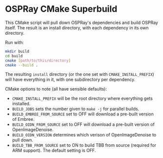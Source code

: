 # OSPRay CMake Superbuild

This CMake script will pull down OSPRay's dependencies and build OSPRay itself.
The result is an install directory, with each dependency in its own directory.

Run with:

```bash
mkdir build
cd build
cmake [path/to/this/directory]
cmake --build .
```

The resulting `install` directory (or the one set with `CMAKE_INSTALL_PREFIX`)
will have everything in it, with one subdirectory per dependency.

CMake options to note (all have sensible defaults):

- `CMAKE_INSTALL_PREFIX` will be the root directory where everything gets installed.
- `BUILD_JOBS` sets the number given to `make -j` for parallel builds.
- `BUILD_EMBREE_FROM_SOURCE` set to OFF will download a pre-built version of Embree.
- `BUILD_OIDN_FROM_SOURCE` set to OFF will download a pre-built version of OpenImageDenoise.
- `BUILD_OIDN_VERSION` determines which verison of OpenImageDenoise to pull down.
- `BUILD_TBB_FROM_SOURCE` set to ON to build TBB from source (required for ARM support).
   The default setting is OFF.
